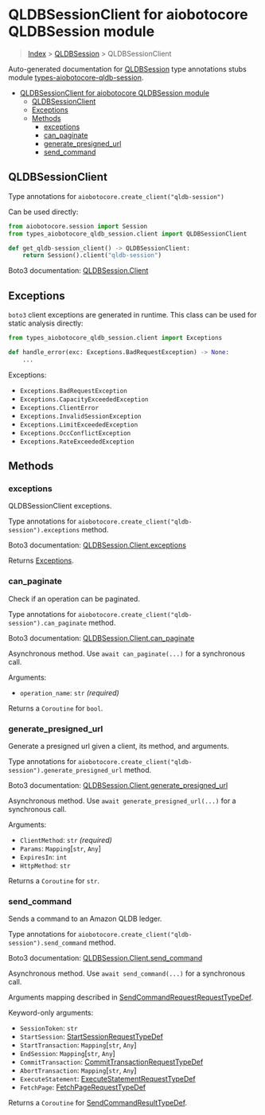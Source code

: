 <a id="qldbsessionclient-for-aiobotocore-qldbsession-module"></a>

# QLDBSessionClient for aiobotocore QLDBSession module

> [Index](..) > [QLDBSession](.) > QLDBSessionClient

Auto-generated documentation for
[QLDBSession](https://boto3.amazonaws.com/v1/documentation/api/latest/reference/services/qldb-session.html#QLDBSession)
type annotations stubs module
[types-aiobotocore-qldb-session](https://pypi.org/project/types-aiobotocore-qldb-session/).

- [QLDBSessionClient for aiobotocore QLDBSession module](#qldbsessionclient-for-aiobotocore-qldbsession-module)
  - [QLDBSessionClient](#qldbsessionclient)
  - [Exceptions](#exceptions)
  - [Methods](#methods)
    - [exceptions](#exceptions)
    - [can_paginate](#can_paginate)
    - [generate_presigned_url](#generate_presigned_url)
    - [send_command](#send_command)

<a id="qldbsessionclient"></a>

## QLDBSessionClient

Type annotations for `aiobotocore.create_client("qldb-session")`

Can be used directly:

```python
from aiobotocore.session import Session
from types_aiobotocore_qldb_session.client import QLDBSessionClient

def get_qldb-session_client() -> QLDBSessionClient:
    return Session().client("qldb-session")
```

Boto3 documentation:
[QLDBSession.Client](https://boto3.amazonaws.com/v1/documentation/api/latest/reference/services/qldb-session.html#QLDBSession.Client)

<a id="exceptions"></a>

## Exceptions

`boto3` client exceptions are generated in runtime. This class can be used for
static analysis directly:

```python
from types_aiobotocore_qldb_session.client import Exceptions

def handle_error(exc: Exceptions.BadRequestException) -> None:
    ...
```

Exceptions:

- `Exceptions.BadRequestException`
- `Exceptions.CapacityExceededException`
- `Exceptions.ClientError`
- `Exceptions.InvalidSessionException`
- `Exceptions.LimitExceededException`
- `Exceptions.OccConflictException`
- `Exceptions.RateExceededException`

<a id="methods"></a>

## Methods

<a id="exceptions"></a>

### exceptions

QLDBSessionClient exceptions.

Type annotations for `aiobotocore.create_client("qldb-session").exceptions`
method.

Boto3 documentation:
[QLDBSession.Client.exceptions](https://boto3.amazonaws.com/v1/documentation/api/latest/reference/services/qldb-session.html#QLDBSession.Client.exceptions)

Returns [Exceptions](#exceptions).

<a id="can_paginate"></a>

### can_paginate

Check if an operation can be paginated.

Type annotations for `aiobotocore.create_client("qldb-session").can_paginate`
method.

Boto3 documentation:
[QLDBSession.Client.can_paginate](https://boto3.amazonaws.com/v1/documentation/api/latest/reference/services/qldb-session.html#QLDBSession.Client.can_paginate)

Asynchronous method. Use `await can_paginate(...)` for a synchronous call.

Arguments:

- `operation_name`: `str` *(required)*

Returns a `Coroutine` for `bool`.

<a id="generate_presigned_url"></a>

### generate_presigned_url

Generate a presigned url given a client, its method, and arguments.

Type annotations for
`aiobotocore.create_client("qldb-session").generate_presigned_url` method.

Boto3 documentation:
[QLDBSession.Client.generate_presigned_url](https://boto3.amazonaws.com/v1/documentation/api/latest/reference/services/qldb-session.html#QLDBSession.Client.generate_presigned_url)

Asynchronous method. Use `await generate_presigned_url(...)` for a synchronous
call.

Arguments:

- `ClientMethod`: `str` *(required)*
- `Params`: `Mapping`\[`str`, `Any`\]
- `ExpiresIn`: `int`
- `HttpMethod`: `str`

Returns a `Coroutine` for `str`.

<a id="send_command"></a>

### send_command

Sends a command to an Amazon QLDB ledger.

Type annotations for `aiobotocore.create_client("qldb-session").send_command`
method.

Boto3 documentation:
[QLDBSession.Client.send_command](https://boto3.amazonaws.com/v1/documentation/api/latest/reference/services/qldb-session.html#QLDBSession.Client.send_command)

Asynchronous method. Use `await send_command(...)` for a synchronous call.

Arguments mapping described in
[SendCommandRequestRequestTypeDef](./type_defs.md#sendcommandrequestrequesttypedef).

Keyword-only arguments:

- `SessionToken`: `str`
- `StartSession`:
  [StartSessionRequestTypeDef](./type_defs.md#startsessionrequesttypedef)
- `StartTransaction`: `Mapping`\[`str`, `Any`\]
- `EndSession`: `Mapping`\[`str`, `Any`\]
- `CommitTransaction`:
  [CommitTransactionRequestTypeDef](./type_defs.md#committransactionrequesttypedef)
- `AbortTransaction`: `Mapping`\[`str`, `Any`\]
- `ExecuteStatement`:
  [ExecuteStatementRequestTypeDef](./type_defs.md#executestatementrequesttypedef)
- `FetchPage`:
  [FetchPageRequestTypeDef](./type_defs.md#fetchpagerequesttypedef)

Returns a `Coroutine` for
[SendCommandResultTypeDef](./type_defs.md#sendcommandresulttypedef).

